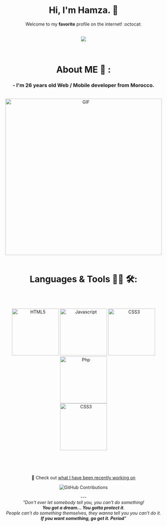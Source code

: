 <div align="center">
  
# Hi, I'm Hamza. 👋
  
   
Welcome to my **favorite** profile on the internet! :octocat: 
<br>
  
<br>
<img src='https://github.com/Xx-Ashutosh-xX/Xx-Ashutosh-xX/blob/master/assets/208593.gif'>
<br>
<br>
<br>

# About ME 💬 :

### - I'm 26 years  old Web / Mobile developer from Morocco.
<br>

<img hight="400" width="500" alt="GIF" align="center" src="https://github.com/Xx-Ashutosh-xX/Xx-Ashutosh-xX/blob/master/assets/1936.gif">
<br>
<br>


# Languages & Tools 👨‍💻 🛠:
</br>

<p align="center">


</br>
<img src="https://img.shields.io/badge/-HTML-black?logo=HTML5" alt="HTML5" width="150" hight="50">

<img src="https://img.shields.io/badge/-Javascript-black?logo=Javascript&logoColor=#F7DF1E&style=plastic" alt="Javascript" width="150" hight="50">

<img src="https://img.shields.io/badge/-CSS3-black?logo=CSS3&logoColor=#1572B6&style=plastic" alt="CSS3" width="150" hight="50">
<img src="https://img.shields.io/badge/-php-black?logo=PHP&logoColor=#777BB4&style=plastic" alt="Php" width="150" hight="50">
<br>
<img src="https://img.shields.io/badge/-Laravel-black?logo=Laravel&logoColor=#FF2D20&style=plastic" alt="CSS3" width="150" hight="50">

</p>
</br>
</br>
</br>


  

 
:telescope: Check out [what I have been recently working on](#js-contribution-activity)
<!-- 
![counter](https://enq2tsi38eur1vl.m.pipedream.net)   -->
<!-- [![Most Active GitHub User in Egypt Rank](https://en2bnd5v3totrva.m.pipedream.net)](https://commits.top/egypt)   -->
![GitHub Contributions](https://github-readme-stats.vercel.app/api?username=ejjraifihamza&show_icons=true&title_color=fff&icon_color=79ff97&text_color=9f9f9f&bg_color=151515)

  <span>---</span>
  <br>
  <i>"Don't ever let somebody tell you, you can't do something! <br><b>You got a dream… You gotta protect it</b>.<br> People can’t do something themselves, they wanna tell you you can’t do it. <br><b>If you want something, go get it. Period</b>"</i>
  
</div>

